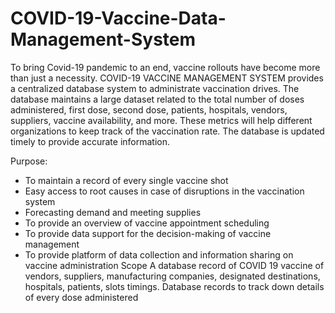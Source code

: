 # COVID-19-Vaccine-Data-Management-System
To bring Covid-19 pandemic to an end, vaccine rollouts have become more than just a necessity. COVID-19 VACCINE MANAGEMENT SYSTEM provides a centralized database system to administrate vaccination drives. The database maintains a large dataset related to the total number of doses administered, first dose, second dose, patients, hospitals, vendors, suppliers, vaccine availability, and more. These metrics will help different organizations to keep track of the vaccination rate. The database is updated timely to provide accurate information. 

Purpose:
- To maintain a record of every single vaccine shot
- Easy access to root causes in case of disruptions in the vaccination system
- Forecasting demand and meeting supplies
- To provide an overview of vaccine appointment scheduling
- To provide data support for the decision-making of vaccine management
- To provide platform of data collection and information sharing on vaccine administration Scope A database record of COVID 19 vaccine of vendors, suppliers, manufacturing companies, designated destinations, hospitals, patients, slots timings. Database records to track down details of every dose administered
